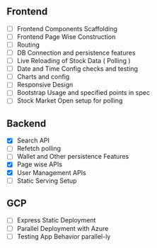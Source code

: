 ## Frontend

- [ ] Frontend Components Scaffolding
- [ ] Frontend Page Wise Construction
- [ ] Routing
- [ ] DB Connection and persistence features
- [ ] Live Reloading of Stock Data ( Polling )
- [ ] Date and Time Config checks and testing
- [ ] Charts and config
- [ ] Responsive Design
- [ ] Bootstrap Usage and specified points in spec
- [ ] Stock Market Open setup for polling

## Backend

- [x] Search API
- [ ] Refetch polling
- [ ] Wallet and Other persistence Features
- [x] Page wise APIs
- [x] User Management APIs
- [ ] Static Serving Setup

## GCP

- [ ] Express Static Deployment
- [ ] Parallel Deployment with Azure
- [ ] Testing App Behavior parallel-ly
